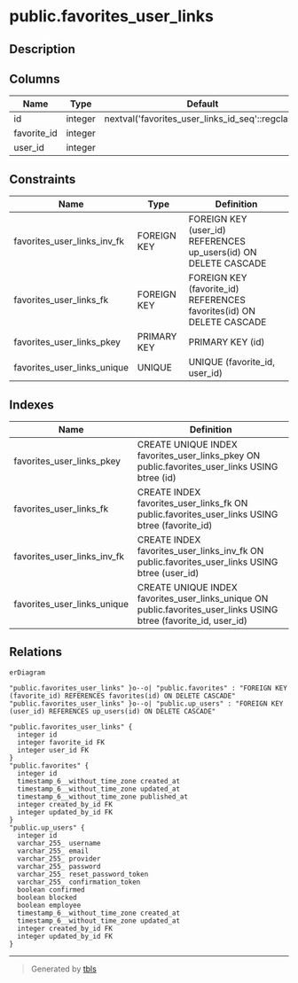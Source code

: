 # public.favorites_user_links

## Description

## Columns

| Name        | Type    | Default                                          | Nullable | Children | Parents                                 | Comment |
| ----------- | ------- | ------------------------------------------------ | -------- | -------- | --------------------------------------- | ------- |
| id          | integer | nextval('favorites_user_links_id_seq'::regclass) | false    |          |                                         |         |
| favorite_id | integer |                                                  | true     |          | [public.favorites](public.favorites.md) |         |
| user_id     | integer |                                                  | true     |          | [public.up_users](public.up_users.md)   |         |

## Constraints

| Name                        | Type        | Definition                                                           |
| --------------------------- | ----------- | -------------------------------------------------------------------- |
| favorites_user_links_inv_fk | FOREIGN KEY | FOREIGN KEY (user_id) REFERENCES up_users(id) ON DELETE CASCADE      |
| favorites_user_links_fk     | FOREIGN KEY | FOREIGN KEY (favorite_id) REFERENCES favorites(id) ON DELETE CASCADE |
| favorites_user_links_pkey   | PRIMARY KEY | PRIMARY KEY (id)                                                     |
| favorites_user_links_unique | UNIQUE      | UNIQUE (favorite_id, user_id)                                        |

## Indexes

| Name                        | Definition                                                                                                        |
| --------------------------- | ----------------------------------------------------------------------------------------------------------------- |
| favorites_user_links_pkey   | CREATE UNIQUE INDEX favorites_user_links_pkey ON public.favorites_user_links USING btree (id)                     |
| favorites_user_links_fk     | CREATE INDEX favorites_user_links_fk ON public.favorites_user_links USING btree (favorite_id)                     |
| favorites_user_links_inv_fk | CREATE INDEX favorites_user_links_inv_fk ON public.favorites_user_links USING btree (user_id)                     |
| favorites_user_links_unique | CREATE UNIQUE INDEX favorites_user_links_unique ON public.favorites_user_links USING btree (favorite_id, user_id) |

## Relations

```mermaid
erDiagram

"public.favorites_user_links" }o--o| "public.favorites" : "FOREIGN KEY (favorite_id) REFERENCES favorites(id) ON DELETE CASCADE"
"public.favorites_user_links" }o--o| "public.up_users" : "FOREIGN KEY (user_id) REFERENCES up_users(id) ON DELETE CASCADE"

"public.favorites_user_links" {
  integer id
  integer favorite_id FK
  integer user_id FK
}
"public.favorites" {
  integer id
  timestamp_6__without_time_zone created_at
  timestamp_6__without_time_zone updated_at
  timestamp_6__without_time_zone published_at
  integer created_by_id FK
  integer updated_by_id FK
}
"public.up_users" {
  integer id
  varchar_255_ username
  varchar_255_ email
  varchar_255_ provider
  varchar_255_ password
  varchar_255_ reset_password_token
  varchar_255_ confirmation_token
  boolean confirmed
  boolean blocked
  boolean employee
  timestamp_6__without_time_zone created_at
  timestamp_6__without_time_zone updated_at
  integer created_by_id FK
  integer updated_by_id FK
}
```

---

> Generated by [tbls](https://github.com/k1LoW/tbls)
